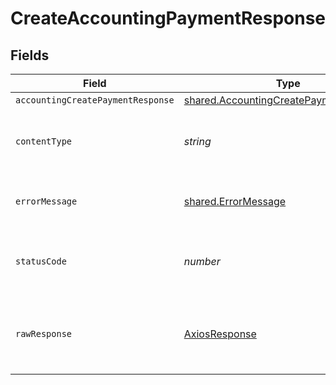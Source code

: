# CreateAccountingPaymentResponse


## Fields

| Field                                                                                            | Type                                                                                             | Required                                                                                         | Description                                                                                      |
| ------------------------------------------------------------------------------------------------ | ------------------------------------------------------------------------------------------------ | ------------------------------------------------------------------------------------------------ | ------------------------------------------------------------------------------------------------ |
| `accountingCreatePaymentResponse`                                                                | [shared.AccountingCreatePaymentResponse](../../models/shared/accountingcreatepaymentresponse.md) | :heavy_minus_sign:                                                                               | Success                                                                                          |
| `contentType`                                                                                    | *string*                                                                                         | :heavy_check_mark:                                                                               | HTTP response content type for this operation                                                    |
| `errorMessage`                                                                                   | [shared.ErrorMessage](../../models/shared/errormessage.md)                                       | :heavy_minus_sign:                                                                               | The request made is not valid.                                                                   |
| `statusCode`                                                                                     | *number*                                                                                         | :heavy_check_mark:                                                                               | HTTP response status code for this operation                                                     |
| `rawResponse`                                                                                    | [AxiosResponse](https://axios-http.com/docs/res_schema)                                          | :heavy_minus_sign:                                                                               | Raw HTTP response; suitable for custom response parsing                                          |